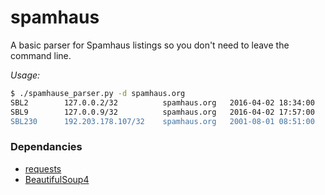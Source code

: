 # spamhaus

A basic parser for Spamhaus listings so you don't need to leave the command line.

*Usage:*
```bash
$ ./spamhause_parser.py -d spamhaus.org
SBL2        127.0.0.2/32          spamhaus.org   2016-04-02 18:34:00      Spamhaus Block List (SBL)  test record
SBL9        127.0.0.9/32          spamhaus.org   2016-04-02 17:57:00      Spamhaus DROP (Don't Route Or Peer) and EDROP test record
SBL230      192.203.178.107/32    spamhaus.org   2001-08-01 08:51:00      SBL TEST ADDRESS - sbl.crynwr.com
```

### Dependancies

 * [requests][1]
 * [BeautifulSoup4][2]

[1]: http://docs.python-requests.org/en/master/
[2]: https://www.crummy.com/software/BeautifulSoup/bs4/doc/
